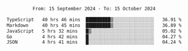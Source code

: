<div align="center">
<p style="text-align: center;">
<!--START_SECTION:waka-->

```txt
From: 15 September 2024 - To: 15 October 2024

TypeScript   40 hrs 46 mins  █████████▒░░░░░░░░░░░░░░░   36.91 %
Markdown     40 hrs 45 mins  █████████▒░░░░░░░░░░░░░░░   36.89 %
JavaScript   5 hrs 32 mins   █▒░░░░░░░░░░░░░░░░░░░░░░░   05.02 %
Go           4 hrs 42 mins   █░░░░░░░░░░░░░░░░░░░░░░░░   04.27 %
JSON         4 hrs 41 mins   █░░░░░░░░░░░░░░░░░░░░░░░░   04.24 %
```

<!--END_SECTION:waka-->
</p>
</div>
